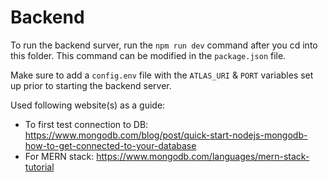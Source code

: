 # Backend

To run the backend surver, run the `npm run dev` command after you cd into this folder. This command can be modified in the `package.json` file. 

Make sure to add a `config.env` file with the `ATLAS_URI` & `PORT` variables set up prior to starting the backend server.

Used following website(s) as a guide:
* To first test connection to DB: https://www.mongodb.com/blog/post/quick-start-nodejs-mongodb-how-to-get-connected-to-your-database
* For MERN stack: https://www.mongodb.com/languages/mern-stack-tutorial
